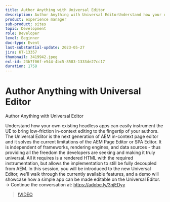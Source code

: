 ```yaml
---
title: Author Anything with Universal Editor
description: Author Anything with Universal EditorUnderstand how your own existing headless apps can easily instrument the UE to bring low-friction in-context editing to the fingertip of your authors. The Universal Editor is the next generation of AEM in-context page editor and it solves the current limitations of the AEM Page Editor or SPA Editor. It is independent of frameworks, rendering engines, and data sources - thus providing all the freedom the developers are seeking and making it truly universal. All it requires is a rendered HTML with the required instrumentation, but allows the implementation to still be fully decoupled from AEM. In this session, you will be introduced to the new Universal Editor, we'll walk through the currently available features, and a demo will showcase how a simple app can be made editable on the Universal Editor.
product: experience manager
sub-product: sites
topic: Development
role: Developer
level: Beginner
doc-type: Event
last-substantial-update: 2023-05-27
jira: KT-13357
thumbnail: 3419942.jpeg
exl-id: 23b7f06f-e544-4bc5-8583-1333de27cc17
duration: 1758
---
```

# Author Anything with Universal Editor

Author Anything with Universal Editor

Understand how your own existing headless apps can easily instrument the UE to bring low-friction in-context editing to the fingertip of your authors. The Universal Editor is the next generation of AEM in-context page editor and it solves the current limitations of the AEM Page Editor or SPA Editor. It is independent of frameworks, rendering engines, and data sources - thus providing all the freedom the developers are seeking and making it truly universal. All it requires is a rendered HTML with the required instrumentation, but allows the implementation to still be fully decoupled from AEM. In this session, you will be introduced to the new Universal Editor, we'll walk through the currently available features, and a demo will showcase how a simple app can be made editable on the Universal Editor. → Continue the conversation at: https://adobe.ly/3njEDyy

>[!VIDEO](https://video.tv.adobe.com/v/3419942/?learn=on)
